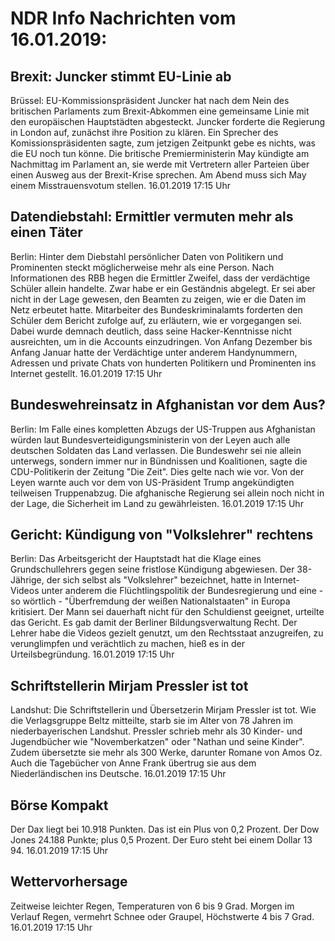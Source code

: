 # NDR Info Nachrichten vom 16.01.2019:


## Brexit: Juncker stimmt EU-Linie ab
Brüssel: EU-Kommissionspräsident Juncker hat nach dem Nein des britischen Parlaments zum Brexit-Abkommen eine gemeinsame Linie mit den europäischen Hauptstädten abgesteckt. Juncker forderte die Regierung in London auf, zunächst ihre Position zu klären. Ein Sprecher des Komissionspräsidenten sagte, zum jetzigen Zeitpunkt gebe es nichts, was die EU noch tun könne. Die britische Premierministerin May kündigte am Nachmittag im Parlament an, sie werde mit Vertretern aller Parteien über einen Ausweg aus der Brexit-Krise sprechen. Am Abend muss sich May einem Misstrauensvotum stellen. 16.01.2019 17:15 Uhr 

## Datendiebstahl: Ermittler vermuten mehr als einen Täter
Berlin: Hinter dem Diebstahl persönlicher Daten von Politikern und Prominenten steckt möglicherweise mehr als eine Person. Nach Informationen des RBB hegen die Ermittler Zweifel, dass der verdächtige Schüler allein handelte. Zwar habe er ein Geständnis abgelegt. Er sei aber nicht in der Lage gewesen, den Beamten zu zeigen, wie er die Daten im Netz erbeutet hatte. Mitarbeiter des Bundeskriminalamts forderten den Schüler dem Bericht zufolge auf, zu erläutern, wie er vorgegangen sei. Dabei wurde demnach deutlich, dass seine Hacker-Kenntnisse nicht ausreichten, um in die Accounts einzudringen. Von Anfang Dezember bis Anfang Januar hatte der Verdächtige unter anderem Handynummern, Adressen und private Chats von hunderten Politikern und Prominenten ins Internet gestellt. 16.01.2019 17:15 Uhr 

## Bundeswehreinsatz in Afghanistan vor dem Aus?
Berlin: Im Falle eines kompletten Abzugs der US-Truppen aus Afghanistan würden laut Bundesverteidigungsministerin von der Leyen auch alle deutschen Soldaten das Land verlassen. Die Bundeswehr sei nie allein unterwegs, sondern immer nur in Bündnissen und Koalitionen, sagte die CDU-Politikerin der Zeitung "Die Zeit". Dies gelte nach wie vor. Von der Leyen warnte auch vor dem von US-Präsident Trump angekündigten teilweisen Truppenabzug. Die afghanische Regierung sei allein noch nicht in der Lage, die Sicherheit im Land zu gewährleisten. 16.01.2019 17:15 Uhr 

## Gericht: Kündigung von "Volkslehrer" rechtens
Berlin: Das Arbeitsgericht der Hauptstadt hat die Klage eines Grundschullehrers gegen seine fristlose Kündigung abgewiesen. Der 38-Jährige, der sich selbst als "Volkslehrer" bezeichnet, hatte in Internet-Videos unter anderem die Flüchtlingspolitik der Bundesregierung und eine - so wörtlich - "Überfremdung der weißen Nationalstaaten" in Europa kritisiert. Der Mann sei dauerhaft nicht für den Schuldienst geeignet, urteilte das Gericht. Es gab damit der Berliner Bildungsverwaltung Recht. Der Lehrer habe die Videos gezielt genutzt, um den Rechtsstaat anzugreifen, zu verunglimpfen und verächtlich zu machen, hieß es in der Urteilsbegründung. 16.01.2019 17:15 Uhr 

## Schriftstellerin Mirjam Pressler ist tot
Landshut: Die Schriftstellerin und Übersetzerin Mirjam Pressler ist tot. Wie die Verlagsgruppe Beltz mitteilte, starb sie im Alter von 78 Jahren im niederbayerischen Landshut. Pressler schrieb mehr als 30 Kinder- und Jugendbücher wie "Novemberkatzen" oder "Nathan und seine Kinder". Zudem übersetzte sie mehr als 300 Werke, darunter Romane von Amos Oz. Auch die Tagebücher von Anne Frank übertrug sie aus dem Niederländischen ins Deutsche. 16.01.2019 17:15 Uhr 

## Börse Kompakt
Der Dax liegt bei 10.918 Punkten. Das ist ein Plus von 0,2 Prozent. Der Dow Jones  24.188 Punkte; plus 0,5 Prozent. Der Euro steht bei einem Dollar 13 94. 16.01.2019 17:15 Uhr 

## Wettervorhersage
Zeitweise leichter Regen, Temperaturen von 6 bis 9 Grad. Morgen im Verlauf Regen, vermehrt Schnee oder Graupel, Höchstwerte 4 bis 7 Grad. 16.01.2019 17:15 Uhr 
